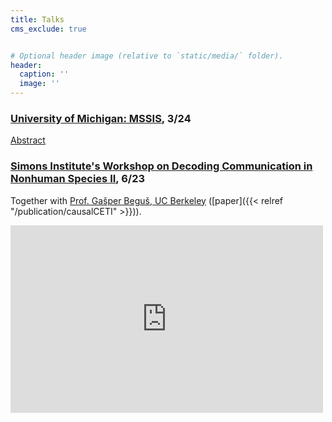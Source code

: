 ```yaml
---
title: Talks
cms_exclude: true


# Optional header image (relative to `static/media/` folder).
header:
  caption: ''
  image: ''
---
```


### [University of Michigan: MSSIS](https://sites.lsa.umich.edu/mssiss/), 3/24
[Abstract](https://sites.lsa.umich.edu/mssiss/mssiss-2024/presentations/#session-five)

###  [Simons Institute's Workshop on Decoding Communication in Nonhuman Species II](https://simons.berkeley.edu/workshops/decoding-communication-nonhuman-species-ii-co-hosted-project-ceti#simons-tabs), 6/23
Together with [Prof. Gašper Beguš, UC Berkeley](https://twitter.com/BerkeleySCLab) ([paper]({{< relref "/publication/causalCETI" >}})).

<iframe width="500" height="300" src="https://www.youtube.com/embed/jFo59fDlOho" 
title="Generative AI and What Is Meaningful Sperm Whale Communication" frameborder="0" 
allow="accelerometer; autoplay; clipboard-write; encrypted-media; gyroscope; picture-in-picture; web-share" allowfullscreen></iframe>
